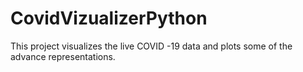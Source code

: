 # CovidVizualizerPython
 This project visualizes the live COVID -19 data and plots some of the advance representations. 
